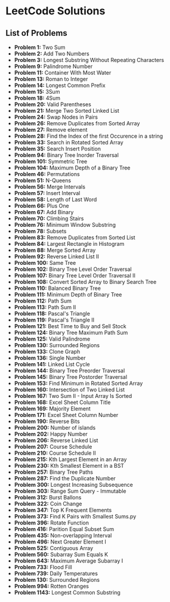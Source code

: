 # LeetCode Solutions

## List of Problems

- **Problem 1:** Two Sum
- **Problem 2:** Add Two Numbers
- **Problem 3:** Longest Substring Without Repeating Characters
- **Problem 9:** Palindrome Number
- **Problem 11:** Container With Most Water
- **Problem 13:** Roman to Integer
- **Problem 14:** Longest Common Prefix
- **Problem 15:** 3Sum
- **Problem 18:** 4Sum
- **Problem 20:** Valid Parentheses
- **Problem 21:** Merge Two Sorted Linked List
- **Problem 24:** Swap Nodes in Pairs
- **Problem 26:** Remove Duplicates from Sorted Array
- **Problem 27:** Remove element
- **Problem 28:** Find the Index of the first Occurence in a string
- **Problem 33:** Search in Rotated Sorted Array
- **Problem 35:** Search Insert Position
- **Problem 94:** Binary Tree Inorder Traversal
- **Problem 101:** Symmetric Tree
- **Problem 104:** Maximum Depth of a Binary Tree
- **Problem 46:** Permutations
- **Problem 51:** N-Queens
- **Problem 56:** Merge Intervals
- **Problem 57:** Insert Interval
- **Problem 58:** Length of Last Word
- **Problem 66:** Plus One
- **Problem 67:** Add Binary
- **Problem 70:** Climbing Stairs
- **Problem 76:** Minimum Window Substring
- **Problem 78:** Subsets
- **Problem 83:** Remove Duplicates from Sorted List
- **Problem 84:** Largest Rectangle in Histogram
- **Problem 88:** Merge Sorted Array
- **Problem 92:** Reverse Linked List II
- **Problem 100:** Same Tree
- **Problem 102:** Binary Tree Level Order Traversal
- **Problem 107:** Binary Tree Level Order Traversal II
- **Problem 108:** Convert Sorted Array to Binary Search Tree
- **Problem 110:** Balanced Binary Tree
- **Problem 111:** Minimum Depth of Binary Tree
- **Problem 112:** Path Sum
- **Problem 113:** Path Sum II
- **Problem 118:** Pascal's Triangle
- **Problem 119:** Pascal's Triangle II
- **Problem 121:** Best Time to Buy and Sell Stock
- **Problem 124:** Binary Tree Maximum Path Sum
- **Problem 125:** Valid Palindrome
- **Problem 130:** Surrounded Regions
- **Problem 133:** Clone Graph
- **Problem 136:** Single Number
- **Problem 141:** Linked List Cycle
- **Problem 144:** Binary Tree Preorder Traversal
- **Problem 145:** Binary Tree Postorder Traversal
- **Problem 153:** Find Minimum in Rotated Sorted Array
- **Problem 160:** Intersection of Two Linked List
- **Problem 167:** Two Sum II - Input Array Is Sorted
- **Problem 168:** Excel Sheet Column Title
- **Problem 169:** Majority Element
- **Problem 171:** Excel Sheet Column Number
- **Problem 190:** Reverse Bits
- **Problem 200:** Number of islands
- **Problem 202:** Happy Number
- **Problem 206:** Reverse Linked List
- **Problem 207:** Course Schedule
- **Problem 210:** Course Schedule II
- **Problem 215:** Kth Largest Element in an Array
- **Problem 230:** Kth Smallest Element in a BST
- **Problem 257:** Binary Tree Paths
- **Problem 287:** Find the Duplicate Number
- **Problem 300:** Longest Increasing Subsequence
- **Problem 303:** Range Sum Query - Immutable
- **Problem 312:** Burst Ballons
- **Problem 322:** Coin Change
- **Problem 347:** Top K Frequent Elements
- **Problem 373:** Find K Pairs with Smallest Sums.py
- **Problem 396:** Rotate Function
- **Problem 416:** Parition Equal Subset Sum
- **Problem 435:** Non-overlapping Interval
- **Problem 496:** Next Greater Element I
- **Problem 525:** Contiguous Array
- **Problem 560:** Subarray Sum Equals K
- **Problem 643:** Maximum Average Subarray I
- **Problem 733:** Flood Fill
- **Problem 739:** Daily Temperatures
- **Problem 130:** Surrounded Regions
- **Problem 994:** Rotten Oranges
- **Problem 1143:** Longest Common Substring
